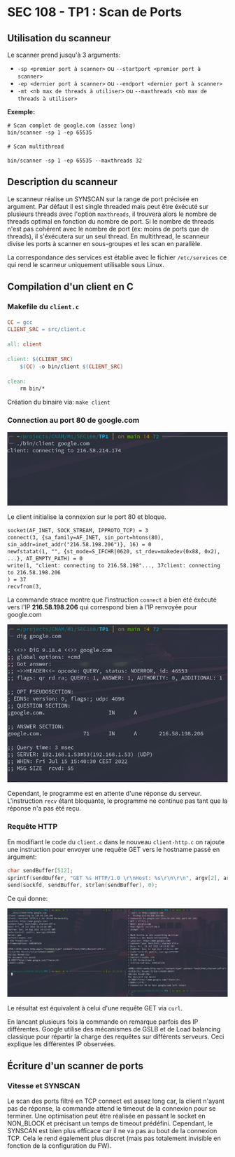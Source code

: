 # SEC 108 - TP1 : Scan de Ports

## Utilisation du scanneur

Le scanner prend jusqu'à 3 arguments:

* `-sp <premier port à scanner>` ou `--startport <premier port à scanner>` 
* `-ep <dernier port à scanner>` ou `--endport <dernier port à scanner>` 
* `-mt <nb max de threads à utiliser>` ou `--maxthreads <nb max de threads à utiliser>` 

**Exemple:**

```
# Scan complet de google.com (assez long)
bin/scanner -sp 1 -ep 65535

# Scan multithread

bin/scanner -sp 1 -ep 65535 --maxthreads 32
```

## Description du scanneur

Le scanneur réalise un SYNSCAN sur la range de port précisée en argument. Par défaut il est single threaded mais peut être éxécuté sur plusieurs threads avec l'option `maxthreads`, il trouvera alors le nombre de threads optimal en fonction du nombre de port. Si le nombre de threads n'est pas cohérent avec le nombre de port (ex: moins de ports que de threads), il s'éxécutera sur un seul thread. En multithread, le scanneur divise les ports à scanner en sous-groupes et les scan en parallèle.

La correspondance des services est établie avec le fichier `/etc/services` ce qui rend le scanneur uniquement utilisable sous Linux.

## Compilation d'un client en C

### Makefile du `client.c`

```Makefile
CC = gcc
CLIENT_SRC = src/client.c

all: client

client: $(CLIENT_SRC)
	$(CC) -o bin/client $(CLIENT_SRC)

clean:
	rm bin/*
```

Création du binaire via: `make client`

### Connection au port 80 de google.com

![client1](ressources/client1.png)

Le client initialise la connexion sur le port 80 et bloque.

```
socket(AF_INET, SOCK_STREAM, IPPROTO_TCP) = 3
connect(3, {sa_family=AF_INET, sin_port=htons(80), sin_addr=inet_addr("216.58.198.206")}, 16) = 0
newfstatat(1, "", {st_mode=S_IFCHR|0620, st_rdev=makedev(0x88, 0x2), ...}, AT_EMPTY_PATH) = 0
write(1, "client: connecting to 216.58.198"..., 37client: connecting to 216.58.198.206
) = 37
recvfrom(3, 
```

La commande strace montre que l'instruction `connect` a bien été éxécuté vers l'IP **216.58.198.206** qui correspond bien à l'IP renvoyée pour google.com

![dig](ressources/dig.png)

Cependant, le programme est en attente d'une réponse du serveur. L'instruction `recv` étant bloquante, le programme ne continue pas tant que la réponse n'a pas été reçu.

### Requête HTTP

En modifiant le code du `client.c` dans le nouveau `client-http.c` on rajoute une instruction pour envoyer une requête GET vers le hostname passé en argument: 

```C
char sendBuffer[512];
sprintf(sendBuffer, "GET %s HTTP/1.0 \r\nHost: %s\r\n\r\n", argv[2], argv[1]);
send(sockfd, sendBuffer, strlen(sendBuffer), 0);
```

Ce qui donne: 

![http](ressources/http.png)

Le résultat est équivalent à celui d'une requête GET via `curl`.

En lancant plusieurs fois la commande on remarque parfois des IP différentes. Google utilise des mécanismes de GSLB et de Load balancing classique pour répartir la charge des requêtes sur différents serveurs. Ceci explique les différentes IP observées.


## Écriture d'un scanner de ports

### Vitesse et SYNSCAN

Le scan des ports filtré en TCP connect est assez long car, la client n'ayant pas de réponse, la commande attend le timeout de la connexion pour se terminer. Une optimisation peut être réalisée en passant le socket en NON_BLOCK et précisant un temps de timeout prédéfini. Cependant, le SYNSCAN est bien plus efficace car il ne va pas au bout de la connexion TCP. Cela le rend également plus discret (mais pas totalement invisible en fonction de la configuration du FW).

